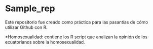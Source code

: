 # Sample_rep

Este repositorio fue creado como práctica para las pasantías de cómo utilizar Github con R.

*Homosexualidad: contiene los R script que analizan la opinión de los ecuatorianos sobre la homosexualidad. 